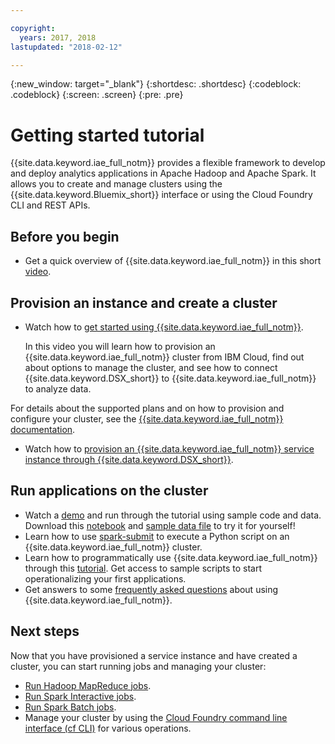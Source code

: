 ```yaml
---

copyright:
  years: 2017, 2018
lastupdated: "2018-02-12"

---
```


<!-- Attribute definitions -->
{:new_window: target="_blank"}
{:shortdesc: .shortdesc}
{:codeblock: .codeblock}
{:screen: .screen}
{:pre: .pre}

# Getting started tutorial

{{site.data.keyword.iae_full_notm}} provides a flexible framework to develop and deploy analytics applications in Apache Hadoop and Apache Spark. It allows you to create and manage clusters using the {{site.data.keyword.Bluemix_short}} interface or using the Cloud Foundry CLI and REST APIs.

## Before you begin

* Get a quick overview of {{site.data.keyword.iae_full_notm}} in this short [video](https://developer.ibm.com/clouddataservices/docs/analytics-engine/).

## Provision an instance and create a cluster
* Watch how to [get started using {{site.data.keyword.iae_full_notm}}](https://developer.ibm.com/clouddataservices/docs/analytics-engine/get-started).

  In this video you will learn how to provision an {{site.data.keyword.iae_full_notm}} cluster from IBM Cloud, find out about options to manage the cluster, and see how to connect {{site.data.keyword.DSX_short}} to {{site.data.keyword.iae_full_notm}} to analyze data.

 For details about the supported plans and on how to provision and configure your cluster, see the [{{site.data.keyword.iae_full_notm}} documentation](./provisioning.html#provisioning-an-analytics-engine-service-instance).

* Watch how to [provision an {{site.data.keyword.iae_full_notm}} service instance through {{site.data.keyword.DSX_short}}](https://developer.ibm.com/clouddataservices/docs/analytics-engine/get-started/#provision). 

## Run applications on the cluster

* Watch a [demo](https://developer.ibm.com/clouddataservices/docs/analytics-engine/get-started/#spark-notebook) and run through the tutorial using sample code and data. Download this [notebook](https://github.com/sharynr/notebooks/blob/master/Exploring%20Heating%20Problems%20in%20Manhattan.ipynb) and [sample data file](https://github.com/wdp-beta/get-started/blob/master/data/IAE_examples_data_311NYC.zip) to try it for yourself!
* Learn how to use [spark-submit](https://developer.ibm.com/clouddataservices/docs/analytics-engine/get-started/#spark-submit) to execute a Python script on an {{site.data.keyword.iae_full_notm}} cluster.
* Learn how to programmatically use {{site.data.keyword.iae_full_notm}} through this [tutorial](https://github.com/IBM-Cloud/IBM-Analytics-Engine). Get access to sample scripts to start operationalizing your first applications.
* Get answers to some [frequently asked questions](./faq.html#frequently-asked-questions) about using {{site.data.keyword.iae_full_notm}}.

## Next steps
Now that you have provisioned a service instance and have created a cluster, you can start running jobs and managing your cluster:

- [Run Hadoop MapReduce jobs](/docs/services/AnalyticsEngine/hadoop-mapreduce-jobs.html).
- [Run Spark Interactive jobs](/docs/services/AnalyticsEngine/spark-interactive-notebooks-api.html).
- [Run Spark Batch jobs](/docs/services/AnalyticsEngine/Livy-api.html).
- Manage your cluster by using the [Cloud Foundry command line interface (cf CLI)](/docs/services/AnalyticsEngine/WCE-CLI.html) for various operations.
